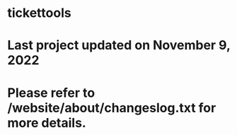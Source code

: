 # tickettools
# Last project updated on November 9, 2022
# Please refer to /website/about/changeslog.txt for more details.
